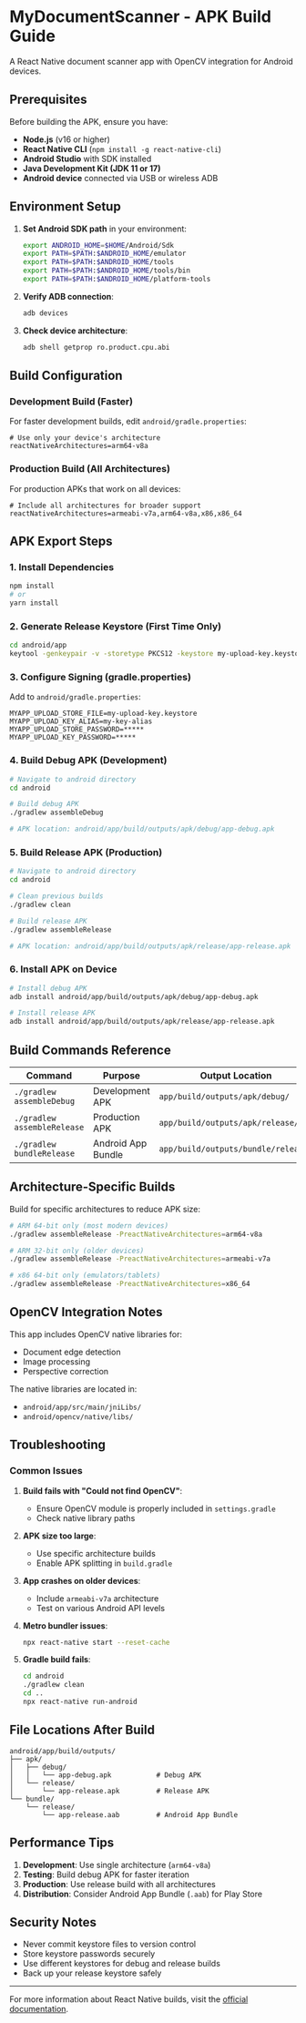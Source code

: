 # MyDocumentScanner - APK Build Guide

A React Native document scanner app with OpenCV integration for Android devices.

## Prerequisites

Before building the APK, ensure you have:

- **Node.js** (v16 or higher)
- **React Native CLI** (`npm install -g react-native-cli`)
- **Android Studio** with SDK installed
- **Java Development Kit (JDK 11 or 17)**
- **Android device** connected via USB or wireless ADB

## Environment Setup

1. **Set Android SDK path** in your environment:
   ```bash
   export ANDROID_HOME=$HOME/Android/Sdk
   export PATH=$PATH:$ANDROID_HOME/emulator
   export PATH=$PATH:$ANDROID_HOME/tools
   export PATH=$PATH:$ANDROID_HOME/tools/bin
   export PATH=$PATH:$ANDROID_HOME/platform-tools
   ```

2. **Verify ADB connection**:
   ```bash
   adb devices
   ```

3. **Check device architecture**:
   ```bash
   adb shell getprop ro.product.cpu.abi
   ```

## Build Configuration

### Development Build (Faster)
For faster development builds, edit `android/gradle.properties`:
```properties
# Use only your device's architecture
reactNativeArchitectures=arm64-v8a
```

### Production Build (All Architectures)
For production APKs that work on all devices:
```properties
# Include all architectures for broader support
reactNativeArchitectures=armeabi-v7a,arm64-v8a,x86,x86_64
```

## APK Export Steps

### 1. Install Dependencies
```bash
npm install
# or
yarn install
```

### 2. Generate Release Keystore (First Time Only)
```bash
cd android/app
keytool -genkeypair -v -storetype PKCS12 -keystore my-upload-key.keystore -alias my-key-alias -keyalg RSA -keysize 2048 -validity 10000
```

### 3. Configure Signing (gradle.properties)
Add to `android/gradle.properties`:
```properties
MYAPP_UPLOAD_STORE_FILE=my-upload-key.keystore
MYAPP_UPLOAD_KEY_ALIAS=my-key-alias
MYAPP_UPLOAD_STORE_PASSWORD=*****
MYAPP_UPLOAD_KEY_PASSWORD=*****
```

### 4. Build Debug APK (Development)
```bash
# Navigate to android directory
cd android

# Build debug APK
./gradlew assembleDebug

# APK location: android/app/build/outputs/apk/debug/app-debug.apk
```

### 5. Build Release APK (Production)
```bash
# Navigate to android directory
cd android

# Clean previous builds
./gradlew clean

# Build release APK
./gradlew assembleRelease

# APK location: android/app/build/outputs/apk/release/app-release.apk
```

### 6. Install APK on Device
```bash
# Install debug APK
adb install android/app/build/outputs/apk/debug/app-debug.apk

# Install release APK
adb install android/app/build/outputs/apk/release/app-release.apk
```

## Build Commands Reference

| Command | Purpose | Output Location |
|---------|---------|-----------------|
| `./gradlew assembleDebug` | Development APK | `app/build/outputs/apk/debug/` |
| `./gradlew assembleRelease` | Production APK | `app/build/outputs/apk/release/` |
| `./gradlew bundleRelease` | Android App Bundle | `app/build/outputs/bundle/release/` |

## Architecture-Specific Builds

Build for specific architectures to reduce APK size:

```bash
# ARM 64-bit only (most modern devices)
./gradlew assembleRelease -PreactNativeArchitectures=arm64-v8a

# ARM 32-bit only (older devices)
./gradlew assembleRelease -PreactNativeArchitectures=armeabi-v7a

# x86 64-bit only (emulators/tablets)
./gradlew assembleRelease -PreactNativeArchitectures=x86_64
```

## OpenCV Integration Notes

This app includes OpenCV native libraries for:
- Document edge detection
- Image processing
- Perspective correction

The native libraries are located in:
- `android/app/src/main/jniLibs/`
- `android/opencv/native/libs/`

## Troubleshooting

### Common Issues

1. **Build fails with "Could not find OpenCV"**:
   - Ensure OpenCV module is properly included in `settings.gradle`
   - Check native library paths

2. **APK size too large**:
   - Use specific architecture builds
   - Enable APK splitting in `build.gradle`

3. **App crashes on older devices**:
   - Include `armeabi-v7a` architecture
   - Test on various Android API levels

4. **Metro bundler issues**:
   ```bash
   npx react-native start --reset-cache
   ```

5. **Gradle build fails**:
   ```bash
   cd android
   ./gradlew clean
   cd ..
   npx react-native run-android
   ```

## File Locations After Build

```
android/app/build/outputs/
├── apk/
│   ├── debug/
│   │   └── app-debug.apk           # Debug APK
│   └── release/
│       └── app-release.apk         # Release APK
└── bundle/
    └── release/
        └── app-release.aab         # Android App Bundle
```

## Performance Tips

1. **Development**: Use single architecture (`arm64-v8a`)
2. **Testing**: Build debug APK for faster iteration
3. **Production**: Use release build with all architectures
4. **Distribution**: Consider Android App Bundle (`.aab`) for Play Store

## Security Notes

- Never commit keystore files to version control
- Store keystore passwords securely
- Use different keystores for debug and release builds
- Back up your release keystore safely

---

For more information about React Native builds, visit the [official documentation](https://reactnative.dev/docs/signed-apk-android).